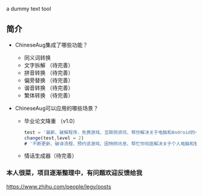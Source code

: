 a dummy text tool 

## 简介

* ChineseAug集成了哪些功能？
    *  同义词转换
    *  文字拆解   （待完善）
    *  拼音转换   （待完善）
    *  偏旁替换   （待完善）
    *  谐音转换   （待完善）
    *  繁体转换   （待完善）

* ChineseAug可以应用的哪些场景？
    *  毕业论文降重 （v1.0）
        ```javascript
        test = '最新、破解程序、免费游戏、互联网资讯、帮你解决关于电脑和Android的一切问题 ！'
        change(test,level = 2)
        # '不断更新、破译流程、预约该游戏、因特网讯息、帮忙你彻底解决关于个人电脑和智能手机的一切原因 ！'
        
        ```
    *  情话生成器（待完善）

### 本人很菜，项目逐渐整理中，有问题欢迎反馈给我
https://www.zhihu.com/people/legy/posts

```
